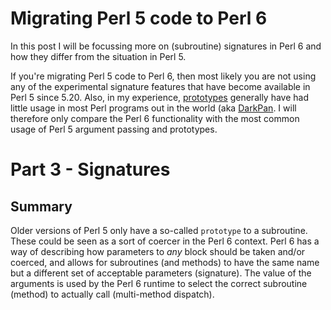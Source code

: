 Migrating Perl 5 code to Perl 6
===============================

In this post I will be focussing more on (subroutine) signatures in Perl 6
and how they differ from the situation in Perl 5.

If you're migrating Perl 5 code to Perl 6, then most likely you are not
using any of the experimental signature features that have become available
in Perl 5 since 5.20.  Also, in my experience,
[prototypes](https://metacpan.org/pod/perlsub#Prototypes) generally have had
little usage in most Perl programs out in the world (aka
[DarkPan](http://modernperlbooks.com/mt/2009/02/the-darkpan-dependency-management-and-support-problem.html).
I will therefore only compare the Perl 6 functionality with the most common
usage of Perl 5 argument passing and prototypes.

Part 3 - Signatures
===================

Summary
-------
Older versions of Perl 5 only have a so-called `prototype` to a subroutine.
These could be seen as a sort of coercer in the Perl 6 context.  Perl 6 has
a way of describing how parameters to *any* block should be taken and/or
coerced, and allows for subroutines (and methods) to have the same name
but a different set of acceptable parameters (signature).  The value of
the arguments is used by the Perl 6 runtime to select the correct subroutine
(method) to actually call (multi-method dispatch).
